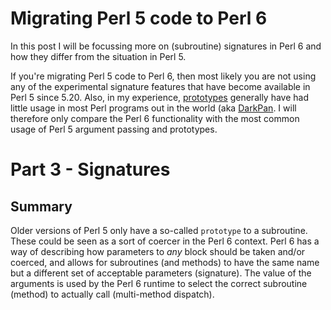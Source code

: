 Migrating Perl 5 code to Perl 6
===============================

In this post I will be focussing more on (subroutine) signatures in Perl 6
and how they differ from the situation in Perl 5.

If you're migrating Perl 5 code to Perl 6, then most likely you are not
using any of the experimental signature features that have become available
in Perl 5 since 5.20.  Also, in my experience,
[prototypes](https://metacpan.org/pod/perlsub#Prototypes) generally have had
little usage in most Perl programs out in the world (aka
[DarkPan](http://modernperlbooks.com/mt/2009/02/the-darkpan-dependency-management-and-support-problem.html).
I will therefore only compare the Perl 6 functionality with the most common
usage of Perl 5 argument passing and prototypes.

Part 3 - Signatures
===================

Summary
-------
Older versions of Perl 5 only have a so-called `prototype` to a subroutine.
These could be seen as a sort of coercer in the Perl 6 context.  Perl 6 has
a way of describing how parameters to *any* block should be taken and/or
coerced, and allows for subroutines (and methods) to have the same name
but a different set of acceptable parameters (signature).  The value of
the arguments is used by the Perl 6 runtime to select the correct subroutine
(method) to actually call (multi-method dispatch).
